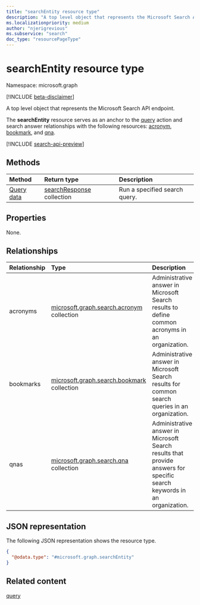 ```yaml
---
title: "searchEntity resource type"
description: "A top level object that represents the Microsoft Search API endpoint."
ms.localizationpriority: medium
author: "njerigrevious"
ms.subservice: "search"
doc_type: "resourcePageType"
---
```


# searchEntity resource type

Namespace: microsoft.graph

[!INCLUDE [beta-disclaimer](../../includes/beta-disclaimer.md)]

A top level object that represents the Microsoft Search API endpoint.

The **searchEntity** resource serves as an anchor to the [query](../api/search-query.md) action and search answer relationships with the following resources: [acronym](../resources/search-acronym.md), [bookmark](../resources/search-bookmark.md), and [qna](../resources/search-qna.md).

[!INCLUDE [search-api-preview](../../includes/search-api-preview-signup.md)]

## Methods

|Method|Return type|Description|
|:---|:---|:---|
|[Query data](../api/search-query.md) |[searchResponse](searchresponse.md) collection | Run a specified search query.   |

## Properties

None.

## Relationships

| Relationship | Type |Description|
|:---------------|:--------|:----------|
| acronyms | [microsoft.graph.search.acronym](../resources/search-acronym.md) collection | Administrative answer in Microsoft Search results to define common acronyms in an organization.  |
| bookmarks | [microsoft.graph.search.bookmark](../resources/search-bookmark.md) collection | Administrative answer in Microsoft Search results for common search queries in an organization. |
| qnas | [microsoft.graph.search.qna](../resources/search-qna.md) collection | Administrative answer in Microsoft Search results that provide answers for specific search keywords in an organization. |


## JSON representation

The following JSON representation shows the resource type.

<!-- {
  "blockType": "resource",
  "@odata.type": "microsoft.graph.searchEntity",
  "baseType": "microsoft.graph.entity"
}
-->
``` json
{
  "@odata.type": "#microsoft.graph.searchEntity"
}
```


## Related content

[query](../api/search-query.md)


<!-- uuid: 16cd6b66-4b1a-43a1-adaf-3a886856ed98
2019-02-04 14:57:30 UTC -->
<!-- {
  "type": "#page.annotation",
  "description": "A top level object representing the Microsoft Search API endpoint.",
  "keywords": "",
  "section": "documentation",
  "tocPath": ""
}-->


